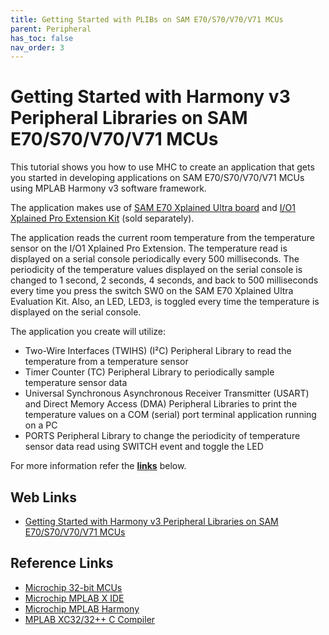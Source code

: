 ```yaml
---
title: Getting Started with PLIBs on SAM E70/S70/V70/V71 MCUs
parent: Peripheral
has_toc: false
nav_order: 3
---
```


# Getting Started with Harmony v3 Peripheral Libraries on SAM E70/S70/V70/V71 MCUs

This tutorial shows you how to use MHC to create an application that gets you started in developing applications on SAM E70/S70/V70/V71 MCUs using MPLAB Harmony v3 software framework.

The application makes use of <a href="https://www.microchip.com/Developmenttools/ProductDetails/DM320113" target="_blank">SAM E70 Xplained Ultra board</a> and <a href="https://www.microchip.com/Developmenttools/ProductDetails/ATIO1-XPRO" target="_blank">I/O1 Xplained Pro Extension Kit</a> (sold separately).

The application reads the current room temperature from the temperature sensor on the I/O1 Xplained Pro Extension. The temperature read is displayed on a serial console periodically every 500 milliseconds. The periodicity of the temperature values displayed on the serial console is changed to 1 second, 2 seconds, 4 seconds, and back to 500 milliseconds every time you press the switch SW0 on the SAM E70 Xplained Ultra Evaluation Kit. Also, an LED, LED3, is toggled every time the temperature is displayed on the serial console.

The application you create will utilize:

- Two-Wire Interfaces (TWIHS) (I²C) Peripheral Library to read the temperature from a temperature sensor
- Timer Counter (TC) Peripheral Library to periodically sample temperature sensor data
- Universal Synchronous Asynchronous Receiver Transmitter (USART) and Direct Memory Access (DMA) Peripheral Libraries to print the temperature values on a COM (serial) port terminal application running on a PC
- PORTS Peripheral Library to change the periodicity of temperature sensor data read using SWITCH event and toggle the LED

For more information refer the **[links](#Web-Links)** below.

## <a id="Web-Links"> </a>
## Web Links

- <a href="https://microchipdeveloper.com/harmony3:same70-getting-started-training-module" target="_blank">Getting Started with Harmony v3 Peripheral Libraries on SAM E70/S70/V70/V71 MCUs</a>



## Reference Links
- <a href="https://www.microchip.com/design-centers/32-bit" target="_blank">Microchip 32-bit MCUs</a>
- <a href="https://www.microchip.com/mplab/mplab-x-ide" target="_blank">Microchip MPLAB X IDE</a>
- <a href="https://www.microchip.com/mplab/mplab-harmony" target="_blank">Microchip MPLAB Harmony</a>
- <a href="https://www.microchip.com/mplab/compilers" target="_blank">MPLAB XC32/32++ C Compiler</a>
